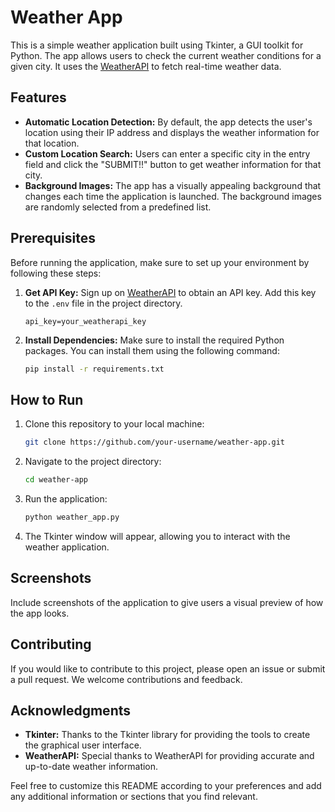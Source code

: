 # Weather App

This is a simple weather application built using Tkinter, a GUI toolkit for Python. The app allows users to check the current weather conditions for a given city. It uses the [WeatherAPI](https://www.weatherapi.com/) to fetch real-time weather data.

## Features

- **Automatic Location Detection:** By default, the app detects the user's location using their IP address and displays the weather information for that location.
- **Custom Location Search:** Users can enter a specific city in the entry field and click the "SUBMIT!!" button to get weather information for that city.
- **Background Images:** The app has a visually appealing background that changes each time the application is launched. The background images are randomly selected from a predefined list.

## Prerequisites

Before running the application, make sure to set up your environment by following these steps:

1. **Get API Key:** Sign up on [WeatherAPI](https://www.weatherapi.com/) to obtain an API key. Add this key to the `.env` file in the project directory.

    ```plaintext
    api_key=your_weatherapi_key
    ```

2. **Install Dependencies:** Make sure to install the required Python packages. You can install them using the following command:

    ```bash
    pip install -r requirements.txt
    ```

## How to Run

1. Clone this repository to your local machine:

    ```bash
    git clone https://github.com/your-username/weather-app.git
    ```

2. Navigate to the project directory:

    ```bash
    cd weather-app
    ```

3. Run the application:

    ```bash
    python weather_app.py
    ```

4. The Tkinter window will appear, allowing you to interact with the weather application.

## Screenshots

Include screenshots of the application to give users a visual preview of how the app looks.

## Contributing

If you would like to contribute to this project, please open an issue or submit a pull request. We welcome contributions and feedback.

## Acknowledgments

- **Tkinter:** Thanks to the Tkinter library for providing the tools to create the graphical user interface.
- **WeatherAPI:** Special thanks to WeatherAPI for providing accurate and up-to-date weather information.

Feel free to customize this README according to your preferences and add any additional information or sections that you find relevant.
